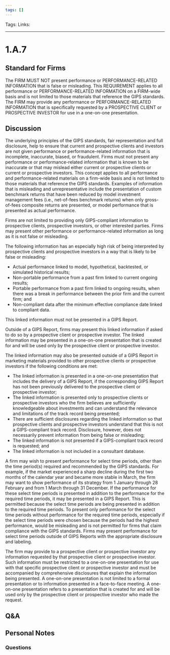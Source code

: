 ```yaml
---
tags: []
---
```

Tags: 
Links:
___
# 1.A.7
## Standard for Firms
The FIRM MUST NOT present performance or PERFORMANCE-RELATED INFORMATION that is false or misleading. This REQUIREMENT applies to all performance or PERFORMANCE-RELATED INFORMATION on a FIRM-wide basis and is not limited to those materials that reference the GIPS standards. The FIRM may provide any performance or PERFORMANCE-RELATED INFORMATION that is specifically requested by a PROSPECTIVE CLIENT or PROSPECTIVE INVESTOR for use in a one-on-one presentation.
## Discussion
The underlying principles of the GIPS standards, fair representation and full disclosure, help to ensure that current and prospective clients and investors are not given performance or performance-related information that is incomplete, inaccurate, biased, or fraudulent. Firms must not present any performance or performance-related information that is known to be inaccurate or that may mislead either current or prospective clients or current or prospective investors. This concept applies to all performance and performance-related materials on a firm-wide basis and is not limited to those materials that reference the GIPS standards. Examples of information that is misleading and unrepresentative include the presentation of custom benchmark returns that have been reduced by model investment management fees (i.e., net-of-fees benchmark returns) when only gross-of-fees composite returns are presented, or model performance that is presented as actual performance.

Firms are not limited to providing only GIPS-compliant information to prospective clients, prospective investors, or other interested parties. Firms may present other performance or performance-related information as long as it is not false or misleading.

The following information has an especially high risk of being interpreted by prospective clients and prospective investors in a way that is likely to be false or misleading:

- Actual performance linked to model, hypothetical, backtested, or simulated historical results;
- Non-portable performance from a past firm linked to current ongoing results;
- Portable performance from a past firm linked to ongoing results, when there was a break in performance between the prior firm and the current firm; and
- Non-compliant data after the minimum effective compliance date linked to compliant data.

This linked information must not be presented in a GIPS Report.

Outside of a GIPS Report, firms may present this linked information if asked to do so by a prospective client or prospective investor. The linked information may be presented in a one-on-one presentation that is created for and will be used only by the prospective client or prospective investor.

The linked information may also be presented outside of a GIPS Report in marketing materials provided to other prospective clients or prospective investors if the following conditions are met:
- The linked information is presented in a one-on-one presentation that includes the delivery of a GIPS Report, if the corresponding GIPS Report has not been previously delivered to the prospective client or prospective investor;
- The linked information is presented only to prospective clients or prospective investors who the firm believes are sufficiently knowledgeable about investments and can understand the relevance and limitations of the track record being presented;
- There are sufficient disclosures regarding the linked information so that prospective clients and prospective investors understand that this is not a GIPS-compliant track record. Disclosure, however, does not necessarily prevent information from being false or misleading;
- The linked information is not presented if a GIPS-compliant track record is requested; and
- The linked information is not included in a consultant database.

A firm may wish to present performance for select time periods, other than the time period(s) required and recommended by the GIPS standards. For example, if the market experienced a sharp decline during the first two months of the calendar year and became more stable in March, the firm may want to show performance of its strategy from 1 January through 28 February and from 1 March through 31 December. If the performance for these select time periods is presented in addition to the performance for the required time periods, it may be presented in a GIPS Report. This is permitted because the select time periods are being presented in addition to the required time periods. To present only performance for the select time periods without performance for the required time periods, especially if the select time periods were chosen because the periods had the highest performance, would be misleading and is not permitted for firms that claim compliance with the GIPS standards. Firms may present performance for select time periods outside of GIPS Reports with the appropriate disclosure and labeling.

The firm may provide to a prospective client or prospective investor any information requested by that prospective client or prospective investor. Such information must be restricted to a one-on-one presentation for use with that specific prospective client or prospective investor and must be accompanied by comprehensive disclosures that explain the information being presented. A one-on-one presentation is not limited to a formal presentation or to information presented in a face-to-face meeting. A one-on-one presentation refers to a presentation that is created for and will be used only by the prospective client or prospective investor who made the request.
## Q&A

## Personal Notes

### Questions